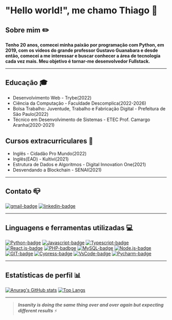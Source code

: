 # "Hello world!", me chamo Thiago 👋

## Sobre mim ✏️
   **Tenho 20 anos, comecei minha paixão por programação com Python, em 2019, com os vídeos do grande professor Gustavo Guanabara e desde então, comecei a me interessar e buscar conhecer a área de tecnologia cada vez mais. Meu objetivo é tornar-me desenvolvedor Fullstack.**

---

## Educação 🎓
* Desenvolvimento Web - Trybe(2022)
* Ciência da Computação - Faculdade Descomplica(2022-2026)
* Bolsa Trabalho: Juventude, Trabalho e Fabricação Digital - Prefeitura de São Paulo(2022)
* Técnico em Desenvolvimento de Sistemas - ETEC Prof. Camargo Aranha(2020-2021)

## Cursos extracurriculares 📖
* Inglês - Cidadão Pro Mundo(2022)
* Inglês(EAD) - Kultivi(2021)
* Estrutura de Dados e Algoritmos - Digital Innovation One(2021)
* Desvendando a Blockchain - SENAI(2021)

<!--


- 🔭 I’m currently working on ...
- 🌱 I’m currently learning ...
- 👯 I’m looking to collaborate on ...
- 🤔 I’m looking for help with ...
- 💬 Ask me about ...
- 📫 How to reach me: ...
- 😄 Pronouns: ...
- ⚡ Fun fact: ...
-->

--- 
## Contato 📪

[![gmail-badge][gmail-img]][gmail]
[![linkedin-badge][linkedin-img]][linkedin]

[gmail-img]: https://img.shields.io/badge/Gmail-D14836?style=for-the-badge&logo=gmail&logoColor=white
[gmail]: mailto:thiaguinhodias.15@gmail.com

[linkedin-img]: https://img.shields.io/badge/LinkedIn-0077B5?style=for-the-badge&logo=linkedin&logoColor=white
[linkedin]: https://www.linkedin.com/in/thiago-dias-dev/

---
## Linguagens e ferramentas utilizadas 💻
[![Python-badge][python-img]][python]
[![Javascript-badge][javascript-img]][javascript]
[![Typescript-badge][typescript-img]][typescript]
[![React.js-badge][react-img]][react]
[![PHP-badbge][php-img]][php]
[![MySQL-badge][mysql-img]][mysql]
[![Node.js-badge][nodejs-img]][nodejs]
[![GIT-badge][git-img]][git]
[![Cypress-badge][cypress-img]][cypress]
[![VsCode-badge][vscode-img]][vscode]
[![Pycharm-badge][pycharm-img]][pycharm]

[react-img]: https://img.shields.io/badge/-ReactJs-61DAFB?logo=react&logoColor=white&style=for-the-badge
[react]: https://reactjs.org/

[python-img]: https://img.shields.io/badge/Python-FFD43B?style=for-the-badge&logo=python&logoColor=darkgreen
[python]: https://www.python.org/

[javascript-img]: https://img.shields.io/badge/JavaScript-323330?style=for-the-badge&logo=javascript&logoColor=F7DF1E
[javascript]: https://www.javascript.com/

[typescript-img]: https://img.shields.io/badge/TypeScript-007ACC?style=for-the-badge&logo=typescript&logoColor=white
[typescript]: https://www.typescriptlang.org/

[php-img]: https://img.shields.io/badge/PHP-777BB4?style=for-the-badge&logo=php&logoColor=white
[php]: https://www.php.net/

[mysql-img]: https://img.shields.io/badge/MySQL-00000F?style=for-the-badge&logo=mysql&logoColor=white
[mysql]: https://www.mysql.com/

[nodejs-img]: https://img.shields.io/badge/Node.js-43853D?style=for-the-badge&logo=node-dot-js&logoColor=white
[nodejs]: https://nodejs.org/en/

[git-img]: https://img.shields.io/badge/Git-F05032?style=for-the-badge&logo=git&logoColor=white
[git]: https://git-scm.com/

[cypress-img]: https://img.shields.io/badge/Cypress-17202C?style=for-the-badge&logo=cypress&logoColor=white
[cypress]: https://www.cypress.io/

[vscode-img]: https://img.shields.io/badge/Visual_Studio_Code-0078D4?style=for-the-badge&logo=visual%20studio%20code&logoColor=white
[vscode]: https://code.visualstudio.com/

[pycharm-img]: https://img.shields.io/badge/pycharm-143?style=for-the-badge&logo=pycharm&logoColor=black&color=black&labelColor=green
[pycharm]: https://www.jetbrains.com/pt-br/pycharm/download/

---
## Estatísticas de perfil 📊
[![Anurag's GitHub stats](https://github-readme-stats.vercel.app/api?username=zThiago15&theme=tokyonight)](https://github.com/anuraghaz/github-readme-stats) 
[![Top Langs](https://github-readme-stats.vercel.app/api/top-langs/?username=zThiago15&theme=tokyonight&layout=compact)](https://github.com/anuraghazra/github-readme-stats)

--- 
>__*Insanity is doing the same thing over and over again but expecting different results*__ ⚡
